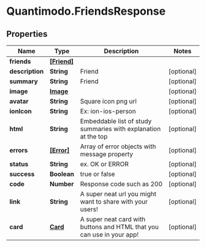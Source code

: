 # Quantimodo.FriendsResponse

## Properties
Name | Type | Description | Notes
------------ | ------------- | ------------- | -------------
**friends** | [**[Friend]**](Friend.md) |  | 
**description** | **String** | Friend | [optional] 
**summary** | **String** | Friend | [optional] 
**image** | [**Image**](Image.md) |  | [optional] 
**avatar** | **String** | Square icon png url | [optional] 
**ionIcon** | **String** | Ex: ion-ios-person | [optional] 
**html** | **String** | Embeddable list of study summaries with explanation at the top | [optional] 
**errors** | [**[Error]**](Error.md) | Array of error objects with message property | [optional] 
**status** | **String** | ex. OK or ERROR | [optional] 
**success** | **Boolean** | true or false | [optional] 
**code** | **Number** | Response code such as 200 | [optional] 
**link** | **String** | A super neat url you might want to share with your users! | [optional] 
**card** | [**Card**](Card.md) | A super neat card with buttons and HTML that you can use in your app! | [optional] 


